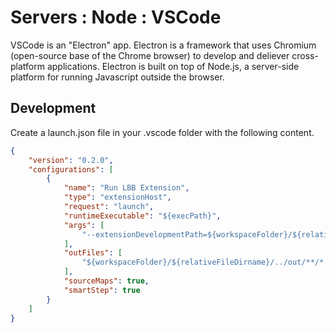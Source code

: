 # Servers : Node : VSCode

VSCode is an "Electron" app. Electron is a framework that uses Chromium (open-source base of the Chrome browser) to develop and deliever cross-platform applications. Electron is built on top of Node.js, a server-side platform for running Javascript outside the browser.

## Development

Create a launch.json file in your .vscode folder with the following content.

```json
{
    "version": "0.2.0",
    "configurations": [
        {
            "name": "Run LBB Extension",
            "type": "extensionHost",
            "request": "launch",
            "runtimeExecutable": "${execPath}",
            "args": [
                "--extensionDevelopmentPath=${workspaceFolder}/${relativeFileDirname}/.."
            ],
            "outFiles": [
                "${workspaceFolder}/${relativeFileDirname}/../out/**/*.js"
            ],
            "sourceMaps": true,
            "smartStep": true
        }
    ]
}
```